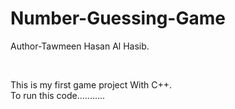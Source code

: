 # Number-Guessing-Game

Author-Tawmeen Hasan Al Hasib.

<br>

This is my first game project With C++.
<br>
To run this code...........


